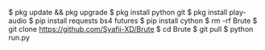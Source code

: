 $ pkg update && pkg upgrade
$ pkg install python git
$ pkg install play-audio
$ pip install requests bs4 futures
$ pip install cython
$ rm -rf Brute
$ git clone https://github.com/Syafii-XD/Brute
$ cd Brute
$ git pull
$ python run.py
